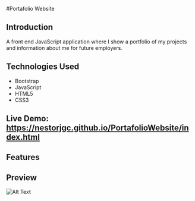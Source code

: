 #Portafolio Website

## Introduction


A front end JavaScript application where I show a portfolio of my projects and information about me for future employers.

## Technologies Used
- Bootstrap
- JavaScript
- HTML5
- CSS3

## Live Demo:  https://nestorjgc.github.io/PortafolioWebsite/index.html

## Features

## Preview

![Alt Text](https://github.com/nestorjgc/Snow-React/blob/gh-pages/imgs/gif123.gif)

